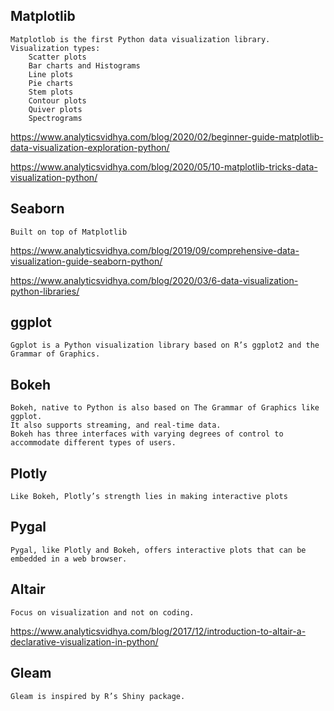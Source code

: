 
## Matplotlib
  
    Matplotlob is the first Python data visualization library. Visualization types:
        Scatter plots
        Bar charts and Histograms
        Line plots
        Pie charts
        Stem plots
        Contour plots
        Quiver plots
        Spectrograms

https://www.analyticsvidhya.com/blog/2020/02/beginner-guide-matplotlib-data-visualization-exploration-python/

https://www.analyticsvidhya.com/blog/2020/05/10-matplotlib-tricks-data-visualization-python/

## Seaborn

    Built on top of Matplotlib
  
https://www.analyticsvidhya.com/blog/2019/09/comprehensive-data-visualization-guide-seaborn-python/

https://www.analyticsvidhya.com/blog/2020/03/6-data-visualization-python-libraries/
  
## ggplot

    Ggplot is a Python visualization library based on R’s ggplot2 and the Grammar of Graphics.

## Bokeh

    Bokeh, native to Python is also based on The Grammar of Graphics like ggplot. 
    It also supports streaming, and real-time data.
    Bokeh has three interfaces with varying degrees of control to accommodate different types of users.
    
    
## Plotly

    Like Bokeh, Plotly’s strength lies in making interactive plots

## Pygal
  
    Pygal, like Plotly and Bokeh, offers interactive plots that can be embedded in a web browser. 
    

## Altair

    Focus on visualization and not on coding. 
      
https://www.analyticsvidhya.com/blog/2017/12/introduction-to-altair-a-declarative-visualization-in-python/

## Gleam

    Gleam is inspired by R’s Shiny package.
    
## 
